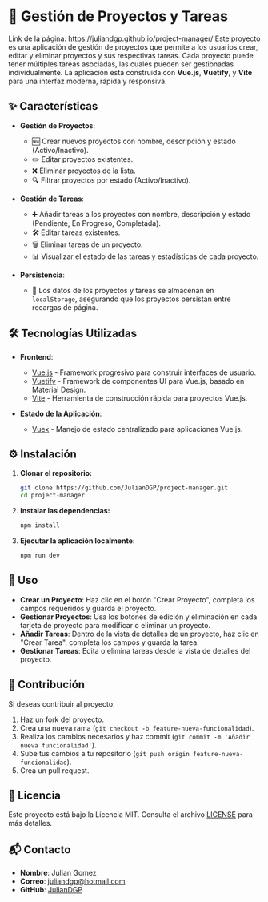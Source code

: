 # 🚀 **Gestión de Proyectos y Tareas**
Link de la página: https://juliandgp.github.io/project-manager/ 
Este proyecto es una aplicación de gestión de proyectos que permite a los usuarios crear, editar y eliminar proyectos y sus respectivas tareas. Cada proyecto puede tener múltiples tareas asociadas, las cuales pueden ser gestionadas individualmente. La aplicación está construida con **Vue.js**, **Vuetify**, y **Vite** para una interfaz moderna, rápida y responsiva.

## ✨ **Características**

- **Gestión de Proyectos**:
  - 🆕 Crear nuevos proyectos con nombre, descripción y estado (Activo/Inactivo).
  - ✏️ Editar proyectos existentes.
  - ❌ Eliminar proyectos de la lista.
  - 🔍 Filtrar proyectos por estado (Activo/Inactivo).

- **Gestión de Tareas**:
  - ➕ Añadir tareas a los proyectos con nombre, descripción y estado (Pendiente, En Progreso, Completada).
  - 🛠️ Editar tareas existentes.
  - 🗑️ Eliminar tareas de un proyecto.
  - 📊 Visualizar el estado de las tareas y estadísticas de cada proyecto.

- **Persistencia**:
  - 💾 Los datos de los proyectos y tareas se almacenan en `localStorage`, asegurando que los proyectos persistan entre recargas de página.

## 🛠️ **Tecnologías Utilizadas**

- **Frontend**:
  - [Vue.js](https://vuejs.org/) - Framework progresivo para construir interfaces de usuario.
  - [Vuetify](https://vuetifyjs.com/en/) - Framework de componentes UI para Vue.js, basado en Material Design.
  - [Vite](https://vitejs.dev/) - Herramienta de construcción rápida para proyectos Vue.js.

- **Estado de la Aplicación**:
  - [Vuex](https://vuex.vuejs.org/) - Manejo de estado centralizado para aplicaciones Vue.js.

## ⚙️ **Instalación**

1. **Clonar el repositorio:**

   ```bash
   git clone https://github.com/JulianDGP/project-manager.git
   cd project-manager
2. **Instalar las dependencias:**

   ```bash
   npm install
   
3. **Ejecutar la aplicación localmente:**

   ```bash
   npm run dev

## 📖 **Uso**

- **Crear un Proyecto**: Haz clic en el botón "Crear Proyecto", completa los campos requeridos y guarda el proyecto.
- **Gestionar Proyectos**: Usa los botones de edición y eliminación en cada tarjeta de proyecto para modificar o eliminar un proyecto.
- **Añadir Tareas**: Dentro de la vista de detalles de un proyecto, haz clic en "Crear Tarea", completa los campos y guarda la tarea.
- **Gestionar Tareas**: Edita o elimina tareas desde la vista de detalles del proyecto.

## 🤝 **Contribución**

Si deseas contribuir al proyecto:

1. Haz un fork del proyecto.
2. Crea una nueva rama (`git checkout -b feature-nueva-funcionalidad`).
3. Realiza los cambios necesarios y haz commit (`git commit -m 'Añadir nueva funcionalidad'`).
4. Sube tus cambios a tu repositorio (`git push origin feature-nueva-funcionalidad`).
5. Crea un pull request.

## 📝 **Licencia**

Este proyecto está bajo la Licencia MIT. Consulta el archivo [LICENSE](LICENSE) para más detalles.

## 📬 **Contacto**

- **Nombre**: Julian Gomez
- **Correo**: juliandgp@hotmail.com
- **GitHub**: [JulianDGP](https://github.com/JulianDGP)

